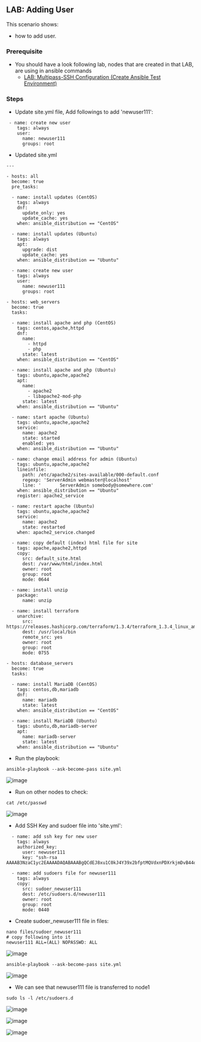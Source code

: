 ## LAB: Adding User

This scenario shows:
- how to add user.

### Prerequisite

- You should have a look following lab, nodes that are created in that LAB, are using in ansible commands
  - [LAB: Multipass-SSH Configuration (Create Ansible Test Environment)](https://github.com/omerbsezer/Fast-Ansible/blob/main/Multipass-SSH-Configuration.md)

### Steps

- Update site.yml file, Add followings to add 'newuser111':

```
 - name: create new user
    tags: always
    user:
      name: newuser111
      groups: root
```

- Updated site.yml 

```
---

- hosts: all
  become: true
  pre_tasks:

  - name: install updates (CentOS)
    tags: always
    dnf:
      update_only: yes
      update_cache: yes
    when: ansible_distribution == "CentOS"

  - name: install updates (Ubuntu)
    tags: always
    apt:
      upgrade: dist
      update_cache: yes
    when: ansible_distribution == "Ubuntu"
   
  - name: create new user
    tags: always
    user:
      name: newuser111
      groups: root

- hosts: web_servers
  become: true
  tasks:

  - name: install apache and php (CentOS)
    tags: centos,apache,httpd
    dnf:
      name:
        - httpd
        - php
      state: latest
    when: ansible_distribution == "CentOS"

  - name: install apache and php (Ubuntu)
    tags: ubuntu,apache,apache2
    apt:
      name:
        - apache2
        - libapache2-mod-php
      state: latest
    when: ansible_distribution == "Ubuntu"
    
  - name: start apache (Ubuntu)
    tags: ubuntu,apache,apache2
    service:
      name: apache2
      state: started
      enabled: yes
    when: ansible_distribution == "Ubuntu"
    
  - name: change email address for admin (Ubuntu)
    tags: ubuntu,apache,apache2
    lineinfile:
      path: /etc/apache2/sites-available/000-default.conf
      regexp: 'ServerAdmin webmaster@localhost'
      line: '       ServerAdmin somebody@somewhere.com'
    when: ansible_distribution == "Ubuntu"
    register: apache2_service

  - name: restart apache (Ubuntu)
    tags: ubuntu,apache,apache2
    service:
      name: apache2
      state: restarted
    when: apache2_service.changed
    
  - name: copy default (index) html file for site
    tags: apache,apache2,httpd
    copy:
      src: default_site.html
      dest: /var/www/html/index.html
      owner: root
      group: root
      mode: 0644    
      
  - name: install unzip
    package:
      name: unzip

  - name: install terraform
    unarchive:
      src: https://releases.hashicorp.com/terraform/1.3.4/terraform_1.3.4_linux_amd64.zip
      dest: /usr/local/bin
      remote_src: yes
      owner: root
      group: root
      mode: 0755  
      
- hosts: database_servers
  become: true
  tasks:

  - name: install MariaDB (CentOS)
    tags: centos,db,mariadb
    dnf:
      name: mariadb
      state: latest
    when: ansible_distribution == "CentOS"

  - name: install MariaDB (Ubuntu)
    tags: ubuntu,db,mariadb-server
    apt:
      name: mariadb-server
      state: latest
    when: ansible_distribution == "Ubuntu"
```

- Run the playbook:

```
ansible-playbook --ask-become-pass site.yml
```

![image](https://user-images.githubusercontent.com/10358317/201946359-c22d6265-12ef-4bbd-8e19-956bff8a70a9.png)

- Run on other nodes to check:

```
cat /etc/passwd
```

![image](https://user-images.githubusercontent.com/10358317/201946789-0a860635-910f-4239-8131-da7cea7af6b1.png)

- Add SSH Key and sudoer file into 'site.yml':

```
  - name: add ssh key for new user
    tags: always
    authorized_key:
      user: newuser111
      key: "ssh-rsa AAAAB3NzaC1yc2EAAAADAQABAAABgQCdEJ8xu1C0kJ4Y39x2bfptMQVdxnPDXrkjmDvB44oDV78yKWg/0B/kacMqiEaaiEyAedH>

  - name: add sudoers file for newuser111
    tags: always
    copy:
      src: sudoer_newuser111
      dest: /etc/sudoers.d/newuser111
      owner: root
      group: root
      mode: 0440
```

- Create sudoer_newuser111 file in files:

```
nano files/sudoer_newuser111
# copy following into it
newuser111 ALL=(ALL) NOPASSWD: ALL
```

![image](https://user-images.githubusercontent.com/10358317/201950100-3a9b10e3-3342-4dbe-b005-dab25be2a534.png)

```
ansible-playbook --ask-become-pass site.yml
```

![image](https://user-images.githubusercontent.com/10358317/201950757-5d496494-8d74-4513-80b4-2fa0f5a546ff.png)

- We can see that newuser111 file is transferred to node1

```
sudo ls -l /etc/sudoers.d
```
 
![image](https://user-images.githubusercontent.com/10358317/201951036-f09de25b-bdf2-49fc-b54e-68f223b0e287.png)

![image](https://user-images.githubusercontent.com/10358317/201951673-28afbf0d-8992-4d53-8860-f23a7e2e694c.png)

![image](https://user-images.githubusercontent.com/10358317/201952021-c57d91fd-dddc-4c14-bf7b-2e8557bd9125.png)


